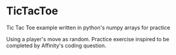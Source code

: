 # TicTacToe
Tic Tac Toe example written in python's numpy arrays for practice

Using a player's move as random. Practice exercise inspired to be completed by Affinity's coding question.
